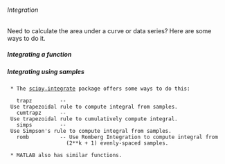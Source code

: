 ###### Integration

Need to calculate the area under a curve or data series? Here are some
ways to do it.

##### Integrating a function

##### Integrating using samples

` * The `[`scipy.integrate`](http://docs.scipy.org/doc/scipy/reference/tutorial/integrate.html "wikilink")` package offers some ways to do this:`

`   trapz         -- Use trapezoidal rule to compute integral from samples.`\
`   cumtrapz      -- Use trapezoidal rule to cumulatively compute integral.`\
`   simps         -- Use Simpson's rule to compute integral from samples.`\
`   romb          -- Use Romberg Integration to compute integral from`\
`                   (2**k + 1) evenly-spaced samples.`\
`                   `\
` * MATLAB also has similar functions.`

